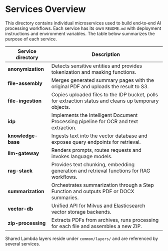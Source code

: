 # Services Overview

This directory contains individual microservices used to build end‑to‑end AI processing workflows. Each service has its own `README.md` with deployment instructions and environment variables. The table below summarizes the purpose of each service.

| Service directory | Description |
|-------------------|-------------|
| **anonymization** | Detects sensitive entities and provides tokenization and masking functions. |
| **file-assembly** | Merges generated summary pages with the original PDF and uploads the result to S3. |
| **file-ingestion** | Copies uploaded files to the IDP bucket, polls for extraction status and cleans up temporary objects. |
| **idp** | Implements the Intelligent Document Processing pipeline for OCR and text extraction. |
| **knowledge-base** | Ingests text into the vector database and exposes query endpoints for retrieval. |
| **llm-gateway** | Renders prompts, routes requests and invokes language models. |
| **rag-stack** | Provides text chunking, embedding generation and retrieval functions for RAG workflows. |
| **summarization** | Orchestrates summarization through a Step Function and outputs PDF or DOCX summaries. |
| **vector-db** | Unified API for Milvus and Elasticsearch vector storage backends. |
| **zip-processing** | Extracts PDFs from archives, runs processing for each file and assembles a new ZIP. |

Shared Lambda layers reside under `common/layers/` and are referenced by several services.

